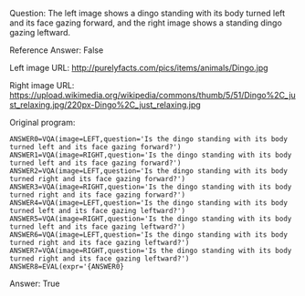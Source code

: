 Question: The left image shows a dingo standing with its body turned left and its face gazing forward, and the right image shows a standing dingo gazing leftward.

Reference Answer: False

Left image URL: http://purelyfacts.com/pics/items/animals/Dingo.jpg

Right image URL: https://upload.wikimedia.org/wikipedia/commons/thumb/5/51/Dingo%2C_just_relaxing.jpg/220px-Dingo%2C_just_relaxing.jpg

Original program:

```
ANSWER0=VQA(image=LEFT,question='Is the dingo standing with its body turned left and its face gazing forward?')
ANSWER1=VQA(image=RIGHT,question='Is the dingo standing with its body turned left and its face gazing forward?')
ANSWER2=VQA(image=LEFT,question='Is the dingo standing with its body turned right and its face gazing forward?')
ANSWER3=VQA(image=RIGHT,question='Is the dingo standing with its body turned right and its face gazing forward?')
ANSWER4=VQA(image=LEFT,question='Is the dingo standing with its body turned left and its face gazing leftward?')
ANSWER5=VQA(image=RIGHT,question='Is the dingo standing with its body turned left and its face gazing leftward?')
ANSWER6=VQA(image=LEFT,question='Is the dingo standing with its body turned right and its face gazing leftward?')
ANSWER7=VQA(image=RIGHT,question='Is the dingo standing with its body turned right and its face gazing leftward?')
ANSWER8=EVAL(expr='{ANSWER0}
```
Answer: True

